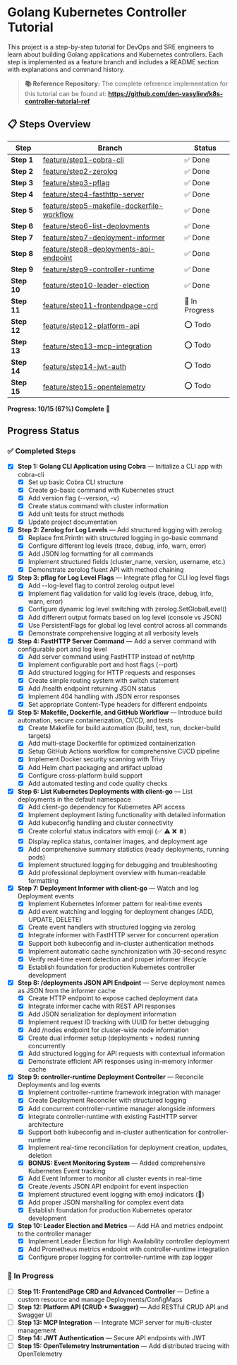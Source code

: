 # Golang Kubernetes Controller Tutorial

This project is a step-by-step tutorial for DevOps and SRE engineers to learn about building Golang applications and Kubernetes controllers. Each step is implemented as a feature branch and includes a README section with explanations and command history.

> **📚 Reference Repository:** The complete reference implementation for this tutorial can be found at:
> **https://github.com/den-vasyliev/k8s-controller-tutorial-ref**

## 📋 Steps Overview

| Step | Branch | Status |
|------|--------|---------|
| **Step 1** | [feature/step1-cobra-cli](https://github.com/alioss/k8s-controller-crash-course/tree/feature/step1-cobra-cli) | ✅ Done |
| **Step 2** | [feature/step2-zerolog](https://github.com/alioss/k8s-controller-crash-course/tree/feature/step2-zerolog-logging) | ✅ Done |
| **Step 3** | [feature/step3-pflag](https://github.com/alioss/k8s-controller-crash-course/tree/feature/step3-pflag-loglevel) | ✅ Done |
| **Step 4** | [feature/step4-fasthttp-server](https://github.com/alioss/k8s-controller-crash-course/tree/feature/step4-fasthttp-server) | ✅ Done |
| **Step 5** | [feature/step5-makefile-dockerfile-workflow](https://github.com/alioss/k8s-controller-crash-course/tree/feature/step5-makefile-docker-ci) | ✅ Done |
| **Step 6** | [feature/step6-list-deployments](https://github.com/alioss/k8s-controller-crash-course/tree/feature/step6-list-deployments) | ✅ Done |
| **Step 7** | [feature/step7-deployment-informer](https://github.com/alioss/k8s-controller-crash-course/tree/feature/step7-informer) | ✅ Done |
| **Step 8** | [feature/step8-deployments-api-endpoint](https://github.com/alioss/k8s-controller-crash-course/tree/feature/step8-api-handler) | ✅ Done |
| **Step 9** | [feature/step9-controller-runtime](https://github.com/alioss/k8s-controller-crash-course/tree/feature/step9-controller-runtime) | ✅ Done |
| **Step 10** | [feature/step10-leader-election](https://github.com/alioss/k8s-controller-crash-course/tree/feature/step10-leader-election) | ✅ Done |
| **Step 11** | [feature/step11-frontendpage-crd](https://github.com/alioss/k8s-controller-crash-course/tree/feature/step11-frontendpage-crd) | 🔄 In Progress |
| **Step 12** | [feature/step12-platform-api](https://github.com/alioss/k8s-controller-crash-course/tree/feature/step12-platform-api) | ⭕ Todo |
| **Step 13** | [feature/step13-mcp-integration](https://github.com/alioss/k8s-controller-crash-course/tree/feature/step13-mcp-integration) | ⭕ Todo |
| **Step 14** | [feature/step14-jwt-auth](https://github.com/alioss/k8s-controller-crash-course/tree/feature/step14-jwt-auth) | ⭕ Todo |
| **Step 15** | [feature/step15-opentelemetry](https://github.com/alioss/k8s-controller-crash-course/tree/feature/step15-opentelemetry) | ⭕ Todo |

**Progress: 10/15 (67%) Complete** 🚀

## Progress Status

### ✅ Completed Steps

- [x] **Step 1: Golang CLI Application using Cobra** — Initialize a CLI app with cobra-cli
  * [x] Set up basic Cobra CLI structure
  * [x] Create go-basic command with Kubernetes struct
  * [x] Add version flag (--version, -v)
  * [x] Create status command with cluster information
  * [x] Add unit tests for struct methods
  * [x] Update project documentation

- [x] **Step 2: Zerolog for Log Levels** — Add structured logging with zerolog
  * [x] Replace fmt.Println with structured logging in go-basic command
  * [x] Configure different log levels (trace, debug, info, warn, error)
  * [x] Add JSON log formatting for all commands
  * [x] Implement structured fields (cluster_name, version, username, etc.)
  * [x] Demonstrate zerolog fluent API with method chaining

- [x] **Step 3: pflag for Log Level Flags** — Integrate pflag for CLI log level flags
  * [x] Add --log-level flag to control zerolog output level
  * [x] Implement flag validation for valid log levels (trace, debug, info, warn, error)
  * [x] Configure dynamic log level switching with zerolog.SetGlobalLevel()
  * [x] Add different output formats based on log level (console vs JSON)
  * [x] Use PersistentFlags for global log level control across all commands
  * [x] Demonstrate comprehensive logging at all verbosity levels

- [x] **Step 4: FastHTTP Server Command** — Add a server command with configurable port and log level
  * [x] Add server command using FastHTTP instead of net/http
  * [x] Implement configurable port and host flags (--port)
  * [x] Add structured logging for HTTP requests and responses
  * [x] Create simple routing system with switch statement
  * [x] Add /health endpoint returning JSON status
  * [x] Implement 404 handling with JSON error responses
  * [x] Set appropriate Content-Type headers for different endpoints

- [x] **Step 5: Makefile, Dockerfile, and GitHub Workflow** — Introduce build automation, secure containerization, CI/CD, and tests
  * [x] Create Makefile for build automation (build, test, run, docker-build targets)
  * [x] Add multi-stage Dockerfile for optimized containerization
  * [x] Setup GitHub Actions workflow for comprehensive CI/CD pipeline
  * [x] Implement Docker security scanning with Trivy
  * [x] Add Helm chart packaging and artifact upload
  * [x] Configure cross-platform build support
  * [x] Add automated testing and code quality checks

- [x] **Step 6: List Kubernetes Deployments with client-go** — List deployments in the default namespace
  * [x] Add client-go dependency for Kubernetes API access
  * [x] Implement deployment listing functionality with detailed information
  * [x] Add kubeconfig handling and cluster connectivity
  * [x] Create colorful status indicators with emoji (✅ ⚠️ ❌ ⏸️)
  * [x] Display replica status, container images, and deployment age
  * [x] Add comprehensive summary statistics (ready deployments, running pods)
  * [x] Implement structured logging for debugging and troubleshooting
  * [x] Add professional deployment overview with human-readable formatting

- [x] **Step 7: Deployment Informer with client-go** — Watch and log Deployment events
  * [x] Implement Kubernetes Informer pattern for real-time events
  * [x] Add event watching and logging for deployment changes (ADD, UPDATE, DELETE)
  * [x] Create event handlers with structured logging via zerolog
  * [x] Integrate informer with FastHTTP server for concurrent operation
  * [x] Support both kubeconfig and in-cluster authentication methods
  * [x] Implement automatic cache synchronization with 30-second resync
  * [x] Verify real-time event detection and proper informer lifecycle
  * [x] Establish foundation for production Kubernetes controller development

- [x] **Step 8: /deployments JSON API Endpoint** — Serve deployment names as JSON from the informer cache
  * [x] Create HTTP endpoint to expose cached deployment data
  * [x] Integrate informer cache with REST API responses
  * [x] Add JSON serialization for deployment information
  * [x] Implement request ID tracking with UUID for better debugging
  * [x] Add /nodes endpoint for cluster-wide node information
  * [x] Create dual informer setup (deployments + nodes) running concurrently
  * [x] Add structured logging for API requests with contextual information
  * [x] Demonstrate efficient API responses using in-memory informer cache

- [x] **Step 9: controller-runtime Deployment Controller** — Reconcile Deployments and log events
  * [x] Implement controller-runtime framework integration with manager
  * [x] Create Deployment Reconciler with structured logging
  * [x] Add concurrent controller-runtime manager alongside informers
  * [x] Integrate controller-runtime with existing FastHTTP server architecture
  * [x] Support both kubeconfig and in-cluster authentication for controller-runtime
  * [x] Implement real-time reconciliation for deployment creation, updates, deletion
  * [x] **BONUS: Event Monitoring System** — Added comprehensive Kubernetes Event tracking
  * [x] Add Event Informer to monitor all cluster events in real-time
  * [x] Create /events JSON API endpoint for event inspection
  * [x] Implement structured event logging with emoji indicators (📅)
  * [x] Add proper JSON marshalling for complex event data
  * [x] Establish foundation for production Kubernetes operator development

- [x] **Step 10: Leader Election and Metrics** — Add HA and metrics endpoint to the controller manager
  * [x] Implement Leader Election for High Availability controller deployment
  * [x] Add Prometheus metrics endpoint with controller-runtime integration
  * [x] Configure proper logging for controller-runtime with zap logger

### 🔄 In Progress

- [ ] **Step 11: FrontendPage CRD and Advanced Controller** — Define a custom resource and manage Deployments/ConfigMaps
- [ ] **Step 12: Platform API (CRUD + Swagger)** — Add RESTful CRUD API and Swagger UI
- [ ] **Step 13: MCP Integration** — Integrate MCP server for multi-cluster management
- [ ] **Step 14: JWT Authentication** — Secure API endpoints with JWT
- [ ] **Step 15: OpenTelemetry Instrumentation** — Add distributed tracing with OpenTelemetry